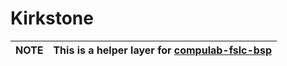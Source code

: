 # Kirkstone

| NOTE | This is a helper layer for [compulab-fslc-bsp](https://github.com/compulab-yokneam/compulab-fslc-bsp)|
|---|---|
